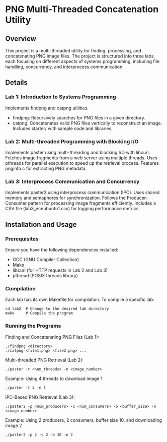 # PNG Multi-Threaded Concatenation Utility

## Overview

This project is a multi-threaded utility for finding, processing, and concatenating PNG image files. The project is structured into three labs, each focusing on different aspects of systems programming, including file handling, concurrency, and interprocess communication.

## Details

### Lab 1: Introduction to Systems Programming

Implements findpng and catpng utilities.
- findpng: Recursively searches for PNG files in a given directory.
- catpng: Concatenates valid PNG files vertically to reconstruct an image.
Includes starter/ with sample code and libraries.

### Lab 2: Multi-threaded Programming with Blocking I/O

Implements paster using multi-threading and blocking I/O with libcurl. Fetches image fragments from a web server using multiple threads. Uses pthreads for parallel execution to speed up the retrieval process. Features pnginfo.c for extracting PNG metadata.

### Lab 3: Interprocess Communication and Concurrency

Implements paster2 using interprocess communication (IPC). Uses shared memory and semaphores for synchronization. Follows the Producer-Consumer pattern for processing image fragments efficiently. Includes a CSV file (lab3_eceubuntu1.csv) for logging performance metrics.

## Installation and Usage

### Prerequisites

Ensure you have the following dependencies installed:
- GCC (GNU Compiler Collection)
- Make
- libcurl (for HTTP requests in Lab 2 and Lab 3)
- pthread (POSIX threads library)

### Compilation

Each lab has its own Makefile for compilation. To compile a specific lab:
```
cd lab2  # Change to the desired lab directory
make     # Compile the program
```

### Running the Programs

Finding and Concatenating PNG Files (Lab 1):
```
./findpng <directory>
./catpng <file1.png> <file2.png> ...
```
Multi-threaded PNG Retrieval (Lab 2):
```
./paster -t <num_threads> -n <image_number>
```
Example: Using 4 threads to download image 1
```
./paster -t 4 -n 1
```
IPC-Based PNG Retrieval (Lab 3):
```
./paster2 -p <num_producers> -c <num_consumers> -b <buffer_size> -n <image_number>
```
Example: Using 2 producers, 2 consumers, buffer size 10, and downloading image 2
```
./paster2 -p 2 -c 2 -b 10 -n 2
```
